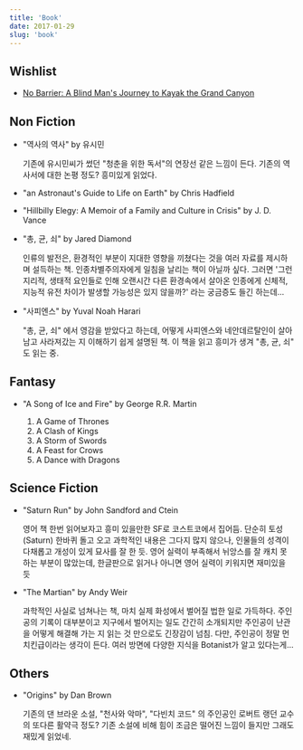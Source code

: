 ```yaml
---
title: 'Book'
date: 2017-01-29
slug: 'book'
---
```


## Wishlist

*   [No Barrier: A Blind Man's Journey to Kayak the Grand Canyon](https://www.amazon.com/No-Barriers-Blind-Journey-Canyon/dp/125008878X)

## Non Fiction

*   "역사의 역사" by 유시민

    기존에 유시민씨가 썼던 "청춘을 위한 독서"의 연장선 같은 느낌이 든다. 기존의
    역사서에 대한 논평 정도? 흥미있게 읽었다.

*   "an Astronaut's Guide to Life on Earth" by Chris Hadfield

*   "Hillbilly Elegy: A Memoir of a Family and Culture in Crisis" by J. D. Vance

*   "총, 균, 쇠" by Jared Diamond

    인류의 발전은, 환경적인 부분이 지대한 영향을 끼쳤다는 것을 여러 자료를
    제시하며 설득하는 책.  인종차별주의자에게 일침을 날리는 책이 아닐까 싶다.
    그러면 '그런 지리적, 생태적 요인들로 인해 오랜시간 다른 환경속에서 살아온
    인종에게 신체적, 지능적 유전 차이가 발생할 가능성은 있지 않을까?' 라는
    궁금증도 들긴 하는데...

*   "사피엔스" by Yuval Noah Harari

    "총, 균, 쇠" 에서 영감을 받았다고 하는데, 어떻게 사피엔스와 네안데르탈인이
    살아남고 사라져갔는 지 이해하기 쉽게 설명된 책.  이 책을 읽고 흥미가 생겨
    "총, 균, 쇠" 도 읽는 중.

## Fantasy

*   "A Song of Ice and Fire" by George R.R. Martin

    1.  A Game of Thrones
    2.  A Clash of Kings
    3.  A Storm of Swords
    4.  A Feast for Crows
    5.  A Dance with Dragons

## Science Fiction

*   "Saturn Run" by John Sandford and Ctein

    영어 책 한번 읽어보자고 흥미 있을만한 SF로 코스트코에서 집어듬.  단순히
    토성(Saturn) 한바퀴 돌고 오고 과학적인 내용은 그다지 많지 않으나, 인물들의
    성격이 다채롭고 개성이 있게 묘사를 잘 한 듯.  영어 실력이 부족해서 뉘앙스를
    잘 캐치 못하는 부분이 많았는데, 한글판으로 읽거나 아니면 영어 실력이
    키워지면 재미있을 듯

*   "The Martian" by Andy Weir

    과학적인 사실로 넘쳐나는 책, 마치 실제 화성에서 벌어질 법한 일로 가득하다.
    주인공의 기록이 대부분이고 지구에서 벌어지는 일도 간간히 소개되지만 주인공이
    난관을 어떻게 해결해 가는 지 읽는 것 만으로도 긴장감이 넘침.  다만, 주인공이
    정말 먼치킨급이라는 생각이 든다.  여러 방면에 다양한 지식을 Botanist가 알고
    있다는게...

## Others

*   "Origins" by Dan Brown

    기존의 댄 브라운 소설, "천사와 악마", "다빈치 코드" 의 주인공인 로버트 랭던
    교수의 또다른 활약극 정도? 기존 소설에 비해 힘이 조금은 떨어진 느낌이 들지만
    그래도 재밌게 읽었네.

